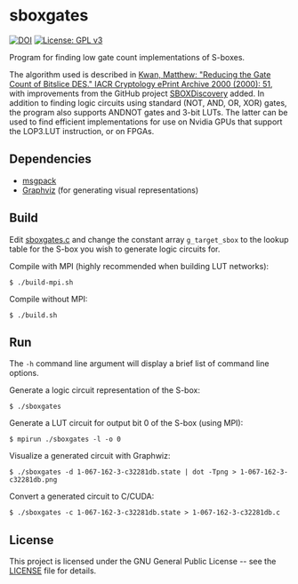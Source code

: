# sboxgates
[![DOI](https://zenodo.org/badge/79294181.svg)](https://zenodo.org/badge/latestdoi/79294181)
[![License: GPL v3](https://img.shields.io/badge/License-GPL%20v3-blue.svg)](https://www.gnu.org/licenses/gpl-3.0)

Program for finding low gate count implementations of S-boxes.

The algorithm used is described in [Kwan, Matthew: "Reducing the Gate Count of Bitslice DES."
IACR Cryptology ePrint Archive 2000 (2000): 51](https://ia.cr/2000/051), with improvements from the
GitHub project [SBOXDiscovery](https://github.com/tripcode/SBOXDiscovery) added. In
addition to finding logic circuits using standard (NOT, AND, OR, XOR) gates, the program also
supports ANDNOT gates and 3-bit LUTs. The latter can be used to find efficient implementations for
use on Nvidia GPUs that support the LOP3.LUT instruction, or on FPGAs.

## Dependencies

* [msgpack](https://github.com/msgpack/msgpack-c)
* [Graphviz](https://github.com/ellson/graphviz) (for generating visual representations)

## Build

Edit [sboxgates.c](sboxgates.c) and change the constant array `g_target_sbox` to the lookup table
for the S-box you wish to generate logic circuits for.

Compile with MPI (highly recommended when building LUT networks):
```console
$ ./build-mpi.sh
```

Compile without MPI:
```console
$ ./build.sh
```

## Run

The `-h` command line argument will display a brief list of command line options.

Generate a logic circuit representation of the S-box:
```console
$ ./sboxgates
```

Generate a LUT circuit for output bit 0 of the S-box (using MPI):
```console
$ mpirun ./sboxgates -l -o 0
```

Visualize a generated circuit with Graphwiz:
```console
$ ./sboxgates -d 1-067-162-3-c32281db.state | dot -Tpng > 1-067-162-3-c32281db.png
```

Convert a generated circuit to C/CUDA:
```console
$ ./sboxgates -c 1-067-162-3-c32281db.state > 1-067-162-3-c32281db.c
```

## License

This project is licensed under the GNU General Public License -- see the [LICENSE](LICENSE)
file for details.

